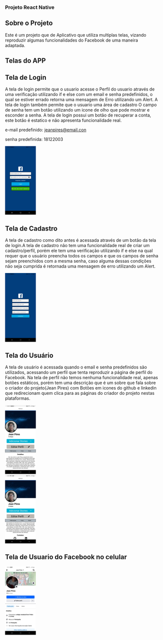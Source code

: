 ### Projeto React Native

## Sobre o Projeto

Este é um projeto que de Aplicativo que utiliza multiplas telas, vizando reproduzir algumas funcionalidades do Facebook
de uma maneira adaptada.

## Telas do APP

## Tela de Login

A tela de login permite que o usuario acesse o Perfil do usuario através de uma verificação utilizando if e else com um email e senha predefinidos, o qual se estiver errado retorna uma mensagem de Erro utilizando um Alert.
A tela de login também permite que o usuario uma área de cadastro
O campo de senha tem um botão utilizando um icone de olho que pode mostrar e esconder a senha.
A tela de login possui um botão de recuperar a conta, este botão é estatico e não apresenta funcionalidade real.

e-mail predefinido: jeanpires@email.con

senha predefinida: 18122003

<img src="https://github.com/JeanPiresM/Projeto-React/blob/main/WhatsApp%20Image%202024-05-02%20at%2015.10.03.jpeg" alt="Tela de Login" width="20%" height="20%">


## Tela de Cadastro

A tela de cadastro como dito antes é acessada através de um botão da tela de login.A tela de cadastro não tem uma funcionalidade real de criar um cadastro/perfil, porém 
ele tem uma verificação utilizando if e else na qual requer que o usuário preencha todos os campos e que os campos de senha sejam preenchidos com a mesma senha,
caso alguma dessas condições não seja cumprida é retornada uma mensagem de erro utilizando um Alert.

<img src="https://github.com/JeanPiresM/Projeto-React/blob/main/WhatsApp%20Image%202024-05-02%20at%2015.10.02%20(2).jpeg" alt="Tela de Cadastro" width="20%" height="20%">

 
## Tela do Usuário

A tela de usuário é acessada quando o email e senha predefinidos são utilizados, acessando um perfil que tenta reproduzir a página de perfil do Facebook.
Na tela de perfil não temos nenhuma funcionalidade real, apenas botões estáticos, porém tem uma descrição que é um sobre que fala sobre o criador do projeto(Jean Pires) com
Botões em icones do github e linkedin que redirecionam quem clica para as páginas do criador do projeto nestas plataformas.

<div>
<img src="https://github.com/JeanPiresM/Projeto-React/blob/main/WhatsApp%20Image%202024-05-02%20at%2015.10.02%20(1).jpeg" alt="Tela de Usuario" width="20%" height="20%">
</div><div>
<img src="https://github.com/JeanPiresM/Projeto-React/blob/main/WhatsApp%20Image%202024-05-02%20at%2015.10.02.jpeg" alt="Outra imagem da tela de Usuario" width="20%" height="20%">
</div>


## Tela de Usuario do Facebook no celular
<div>
<img src="https://github.com/JeanPiresM/Projeto-React/blob/main/WhatsApp%20Image%202024-05-02%20at%2015.14.41.jpeg" alt="Print Perfil Facebook" width="20%" heigth="20%" />
</div>
 
